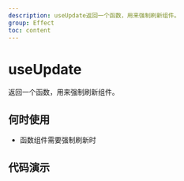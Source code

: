 ```yaml
---
description: useUpdate返回一个函数，用来强制刷新组件。
group: Effect
toc: content
---
```


# useUpdate

返回一个函数，用来强制刷新组件。

## 何时使用

- 函数组件需要强制刷新时

## 代码演示

<code src="let-hooks/useUpdate/demos/base.tsx"></code>
